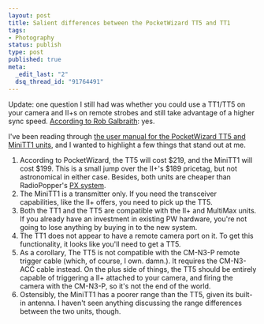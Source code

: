 ```yaml
--- 
layout: post
title: Salient differences between the PocketWizard TT5 and TT1
tags: 
- Photography
status: publish
type: post
published: true
meta: 
  _edit_last: "2"
  dsq_thread_id: "91764491"
---
```

Update: one question I still had was whether you could use a TT1/TT5 on your camera and II+s on remote strobes and still take advantage of a higher sync speed. <a href="http://robgalbraith.com/bins/multi_page.asp?cid=7-9884-9903">According to Rob Galbraith</a>: yes. 

I've been reading through <a href="http://www.pocketwizard.com/products/images/TT1-C.pdf">the user manual for the PocketWizard TT5 and MiniTT1 units</a>, and I wanted to highlight a few things that stand out at me.

<ol>
	<li>According to PocketWizard, the TT5 will cost $219, and the MiniTT1 will cost $199. This is a small jump over the II+'s $189 pricetag, but not astronomical in either case. Besides, both units are cheaper than RadioPopper's <a href="http://shop.radiopopper.com/">PX system</a>.</li>
	<li>The MiniTT1 is a transmitter only. If you need the transceiver capabilities, like the II+ offers, you need to pick up the TT5.</li>
	<li>Both the TT1 and the TT5 are compatible with the II+ and MultiMax units. If you already have an investment in existing PW hardware, you're not going to lose anything by buying in to the new system.</li>
	<li>The TT1 does not appear to have a remote camera port on it. To get this functionality, it looks like you'll need to get a TT5.</li>
	<li>As a corollary, The TT5 is not compatible with the CM-N3-P remote trigger cable (which, of course, I own. damn.). It requires the CM-N3-ACC cable instead. On the plus side of things, the TT5 should be entirely capable of triggering a II+ attached to your camera, and firing the camera with the CM-N3-P, so it's not the end of the world.</li>
	<li>Ostensibly, the MiniTT1 has a poorer range than the TT5, given its built-in antenna. I haven't seen anything discussing the range differences between the two units, though.</li>
</ol>
